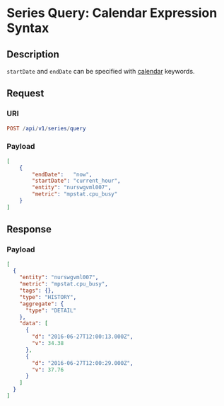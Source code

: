 # Series Query: Calendar Expression Syntax

## Description

`startDate` and `endDate` can be specified with [calendar](../../../../shared/calendar.md) keywords.

## Request

### URI

```elm
POST /api/v1/series/query
```

### Payload

```json
[
    {
        "endDate":   "now",
        "startDate": "current_hour",
        "entity": "nurswgvml007",
        "metric": "mpstat.cpu_busy"
    }
]
```

## Response

### Payload

```json
[
  {
    "entity": "nurswgvml007",
    "metric": "mpstat.cpu_busy",
    "tags": {},
    "type": "HISTORY",
    "aggregate": {
      "type": "DETAIL"
    },
    "data": [
      {
        "d": "2016-06-27T12:00:13.000Z",
        "v": 34.38
      },
      {
        "d": "2016-06-27T12:00:29.000Z",
        "v": 37.76
      }
    ]
  }
]
```

